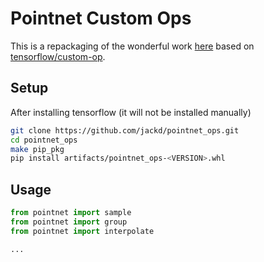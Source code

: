 # Pointnet Custom Ops

This is a repackaging of the wonderful work [here](https://github.com/charlesq34/pointnet2) based on [tensorflow/custom-op](https://github.com/tensorflow/custom-op).

## Setup

After installing tensorflow (it will not be installed manually)

```bash
git clone https://github.com/jackd/pointnet_ops.git
cd pointnet_ops
make pip_pkg
pip install artifacts/pointnet_ops-<VERSION>.whl
```

## Usage

```python
from pointnet import sample
from pointnet import group
from pointnet import interpolate

...
```
